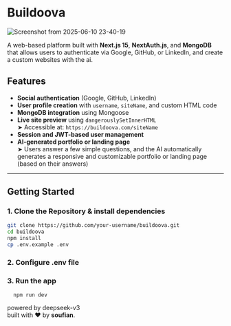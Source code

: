 # Buildoova
![Screenshot from 2025-06-10 23-40-19](https://github.com/user-attachments/assets/c12289b5-720c-4d57-88bf-176136971f70)

A web-based platform built with **Next.js 15**, **NextAuth.js**, and **MongoDB** that allows users to authenticate via Google, GitHub, or LinkedIn, and create a custom websites with the ai.

## Features

- **Social authentication** (Google, GitHub, LinkedIn)
- **User profile creation** with `username`, `siteName`, and custom HTML code
- **MongoDB integration** using Mongoose
- **Live site preview** using `dangerouslySetInnerHTML`  
  ➤ Accessible at: `https://buildoova.com/siteName`
- **Session and JWT-based user management**
- **AI-generated portfolio or landing page**  
  ➤ Users answer a few simple questions, and the AI automatically generates a responsive and customizable portfolio or landing page (based on their answers)

---

## Getting Started

### 1. Clone the Repository & install dependencies

```bash
git clone https://github.com/your-username/buildoova.git
cd buildoova
npm install
cp .env.example .env
```
### 2. Configure .env file
### 3. Run the app
```
  npm run dev
```

powered by deepseek-v3
<br />
built with ❤️ by **soufian**.
